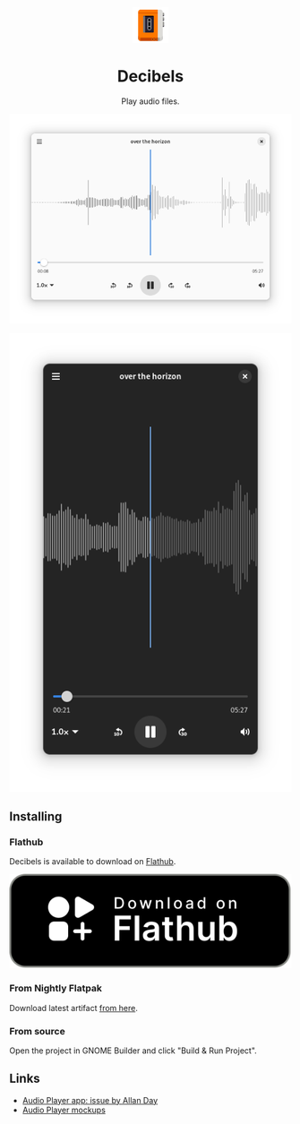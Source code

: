 <div align="center">
<img src="data/icons/hicolor/scalable/apps/com.vixalien.decibels.svg" height="64">

# Decibels

Play audio files.

![The main view of Decibels.](./data/screenshots/screenshot-1.png)

![Decibels in dark mode and on a mobile.](./data/screenshots/screenshot-2.png)

</div>

## Installing

### Flathub

Decibels is available to download on
[Flathub](https://flathub.org/apps/details/com.vixalien.decibels).

<a href="https://flathub.org/apps/details/com.vixalien.decibels" title="Download Decibels on Flathub">
  <picture>
    <source media="(prefers-color-scheme: dark)" srcset="data/flathub-badges/download-i.svg">
    <source media="(prefers-color-scheme: light)" srcset="data/flathub-badges/download.svg">
    <img alt="Download Decibels on Flathub" src="data/flathub-badges/download.svg">
  </picture>
</a>

### From Nightly Flatpak

Download latest artifact [from here][artifact].

### From source

Open the project in GNOME Builder and click "Build & Run Project".

## Links

- [Audio Player app: issue by Allan Day](https://gitlab.gnome.org/Teams/Design/app-mockups/-/issues/96)
- [Audio Player mockups](https://gitlab.gnome.org/Teams/Design/app-mockups/-/blob/master/audio-player/audio-player.png?ref_type=heads)

[artifact]: https://github.com/vixalien/decibels/actions/workflows/build-nightly.yml
